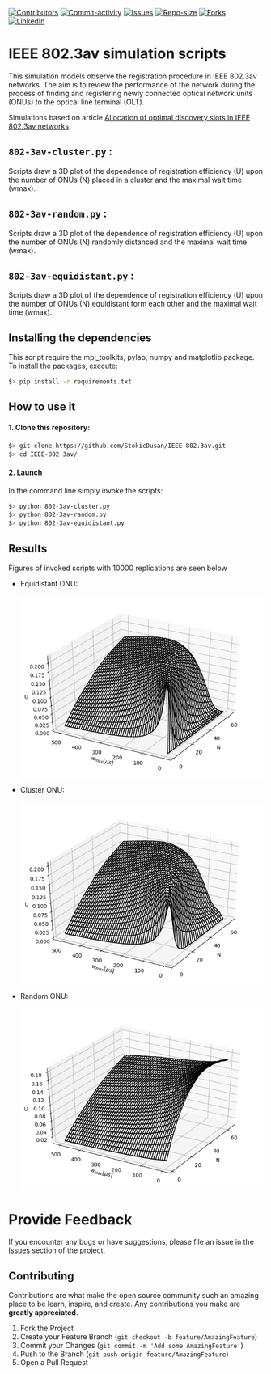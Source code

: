 [![Contributors][contributors-shield]][contributors-url]
[![Commit-activity][commit-activity-shield]][commit-activity-url]
[![Issues][issues-shield]][issues-url]
[![Repo-size][repo-size-shield]][repo-size-url]
[![Forks][forks-shield]][forks-url]
[![LinkedIn][linkedin-shield]][linkedin-url]

# IEEE 802.3av simulation scripts

This simulation models observe the registration procedure in IEEE 802.3av networks. The aim is to review the performance of the network during the process of finding and registering newly connected optical network units (ONUs) to the optical line terminal (OLT).

Simulations based on article [Allocation of optimal discovery slots in IEEE 802.3av networks](https://www.sciencedirect.com/science/article/abs/pii/S1434841111001981?via%3Dihub).

## `802-3av-cluster.py` :
Scripts draw a 3D plot of the dependence of registration efficiency (U) upon the number of ONUs (N) placed in a cluster and the maximal wait time (wmax).

## `802-3av-random.py` :
Scripts draw a 3D plot of the dependence of registration efficiency (U) upon the number of ONUs (N) randomly distanced and the maximal wait time (wmax).
## `802-3av-equidistant.py` :
Scripts draw a 3D plot of the dependence of registration efficiency (U) upon the number of ONUs (N) equidistant form each other and the maximal wait time (wmax).

## Installing the dependencies
This script require the mpl_toolkits, pylab, numpy and matplotlib package. To install the packages, execute:
```zsh
$> pip install -r requirements.txt
```

## How to use it
#### 1. Clone this repository:
```zsh
$> git clone https://github.com/StokicDusan/IEEE-802.3av.git
$> cd IEEE-802.3av/
```
#### 2. Launch
In the command line simply invoke the scripts:
```zsh
$> python 802-3av-cluster.py
$> python 802-3av-random.py
$> python 802-3av-equidistant.py
```
## Results
Figures of invoked scripts with 10000 replications are seen below

- Equidistant ONU: <span class="img_container center" style="display: block;">
    <br />
    <img alt="test" src="https://github.com/StokicDusan/IEEE-802.3av/blob/master/assets/Figure_1.png" style="display:block; margin-left: auto; margin-right: auto;" title="caption" />
</span>

- Cluster ONU: <span class="img_container center" style="display: block;">
    <br />
    <img alt="test" src="https://github.com/StokicDusan/IEEE-802.3av/blob/master/assets/Figure_2.png" style="display:block; margin-left: auto; margin-right: auto;" title="caption" /> 
</span>

- Random ONU: <span class="img_container center" style="display: block;">
    <br />
    <img alt="test" src="https://github.com/StokicDusan/IEEE-802.3av/blob/master/assets/Figure_3.png" style="display:block; margin-left: auto; margin-right: auto;" title="caption" />
</span>

Provide Feedback
================

If you encounter any bugs or have suggestions, please file an issue in the
[Issues](https://github.com/StokicDusan/IEEE-802.3av/issues)
section of the project.

<!-- CONTRIBUTING -->
## Contributing

Contributions are what make the open source community such an amazing place to be learn, inspire, and create. Any contributions you make are **greatly appreciated**.

1. Fork the Project
2. Create your Feature Branch (`git checkout -b feature/AmazingFeature`)
3. Commit your Changes (`git commit -m 'Add some AmazingFeature'`)
4. Push to the Branch (`git push origin feature/AmazingFeature`)
5. Open a Pull Request


[contributors-shield]: https://img.shields.io/github/contributors/StokicDusan/IEEE-802.3av
[contributors-url]: https://github.com/StokicDusan/IEEE-802.3av/graphs/contributors
[forks-shield]: https://img.shields.io/github/forks/StokicDusan/IEEE-802.3av?style=social
[forks-url]: https://github.com/StokicDusan/IEEE-802.3av/network/members
[issues-shield]: https://img.shields.io/github/issues/StokicDusan/IEEE-802.3av
[issues-url]: https://github.com/StokicDusan/IEEE-802.3av/issues
[commit-activity-shield]: https://img.shields.io/github/last-commit/StokicDusan/IEEE-802.3av
[commit-activity-url]: https://github.com/StokicDusan/IEEE-802.3av/graphs/commit-activity
[repo-size-shield]: https://img.shields.io/github/repo-size/StokicDusan/IEEE-802.3av
[repo-size-url]: https://img.shields.io/github/repo-size/StokicDusan/IEEE-802.3av
[linkedin-shield]: https://img.shields.io/badge/LinkedIn-0077B5?style=plastice&logo=linkedin&logoColor=white
[linkedin-url]: https://linkedin.com/in/stokicdusan
